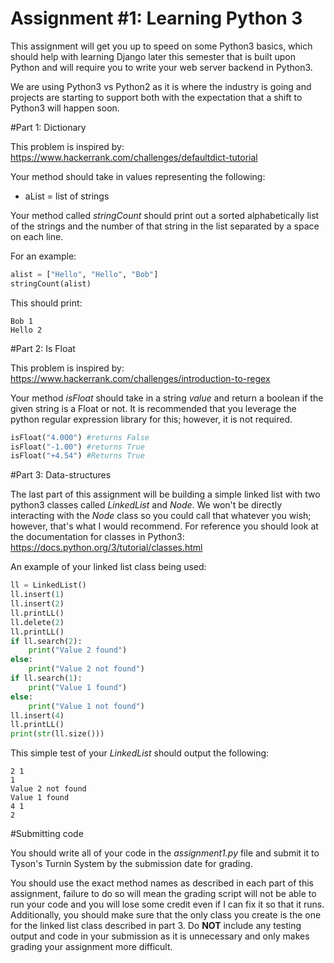 # Assignment #1: Learning Python 3

This assignment will get you up to speed on some Python3 basics, which should help with learning Django later this semester that is built upon Python and will require you to write your web server backend in Python3.

We are using Python3 vs Python2 as it is where the industry is going and projects are starting to support both with the expectation that a shift to Python3 will happen soon.


#Part 1: Dictionary

This problem is inspired by: https://www.hackerrank.com/challenges/defaultdict-tutorial

Your method should take in values representing the following:

* aList = list of strings

Your method called *stringCount* should print out a sorted alphabetically list of the strings and the number of that string in the list separated by a space on each line.

For an example:

```python
alist = ["Hello", "Hello", "Bob"]
stringCount(alist)
```

This should print:

```
Bob 1
Hello 2
```

#Part 2: Is Float

This problem is inspired by: https://www.hackerrank.com/challenges/introduction-to-regex

Your method *isFloat* should take in a string *value* and return a boolean if the given string is a Float or not. It is recommended that you leverage the python regular expression library for this; however, it is not required.

```python
isFloat("4.0O0") #returns False
isFloat("-1.00") #returns True
isFloat("+4.54") #Returns True
```

#Part 3: Data-structures

The last part of this assignment will be building a simple linked list with two python3 classes called *LinkedList* and *Node*. We won't be directly interacting with the *Node* class so you could call that whatever you wish; however, that's what I would recommend. For reference you should look at the documentation for classes in Python3: https://docs.python.org/3/tutorial/classes.html

An example of your linked list class being used:

```python
ll = LinkedList()
ll.insert(1)
ll.insert(2)
ll.printLL()
ll.delete(2)
ll.printLL()
if ll.search(2):
	print("Value 2 found")
else:
	print("Value 2 not found")
if ll.search(1):
	print("Value 1 found")
else:
	print("Value 1 not found")
ll.insert(4)
ll.printLL()
print(str(ll.size()))
```

This simple test of your *LinkedList* should output the following:

```
2 1
1
Value 2 not found
Value 1 found
4 1
2
```

#Submitting code

You should write all of your code in the *assignment1.py* file and submit it to Tyson's Turnin System by the submission date for grading. 

You should use the exact method names as described in each part of this assignment, failure to do so will mean the grading script will not be able to run your code and you will lose some credit even if I can fix it so that it runs. Additionally, you should make sure that the only class you create is the one for the linked list class described in part 3. Do **NOT** include any testing output and code in your submission as it is unnecessary and only makes grading your assignment more difficult. 
